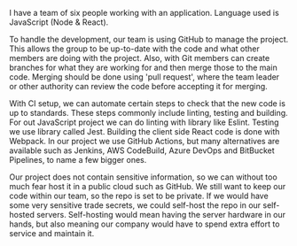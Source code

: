 I have a team of six people working with an application. Language used is JavaScript (Node & React).

To handle the development, our team is using GitHub to manage the project. This allows the group to be up-to-date with the code and what other members are doing with the project. Also, with Git members can create branches for what they are  working for and then merge those to the main code. Merging should be done using 'pull request', where the team leader or other authority can review the code before accepting it for merging.

With CI setup, we can automate certain steps to check that the new code is up to standards. These steps commonly include linting, testing and building. For out JavaScript project we can do linting with library like Eslint. Testing we use library called Jest. Building the client side React code is done with Webpack. In our project we use GitHub Actions, but many alternatives are available such as Jenkins, AWS CodeBuild, Azure DevOps and BitBucket Pipelines, to name a few bigger ones.

Our project does not contain sensitive information, so we can without too much fear host it in a public cloud such as GitHub. We still want to keep our code within our team, so the repo is set to be private. If we would have some very sensitive trade secrets, we could self-host the repo in our self-hosted servers. Self-hosting would mean having the server hardware in our hands, but also meaning our company would have to spend extra effort to service and maintain it.
